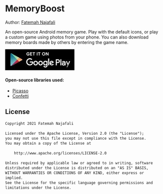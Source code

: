 # MemoryBoost

Author: [Fatemah Najafali](https://www.linkedin.com/in/fatemahnajafali)

An open-source Android memory game. Play with the default icons, or play a custom game using photos from your phone. You can also download memory boards made by others by entering the game name.

[![](https://github.com/fsnajafali/MemoryBoost/blob/master/app/src/main/googleplayicon.jpg)](https://play.google.com/store/apps/details?id=com.fsnajafali.memoryboost)

#### Open-source libraries used:

- [Picasso](https://github.com/square/picasso)
- [Confetti](https://github.com/jinatonic/confetti)

## License

    Copyright 2021 Fatemah Najafali

    Licensed under the Apache License, Version 2.0 (the "License");
    you may not use this file except in compliance with the License.
    You may obtain a copy of the License at

        http://www.apache.org/licenses/LICENSE-2.0

    Unless required by applicable law or agreed to in writing, software
    distributed under the License is distributed on an "AS IS" BASIS,
    WITHOUT WARRANTIES OR CONDITIONS OF ANY KIND, either express or implied.
    See the License for the specific language governing permissions and
    limitations under the License.

